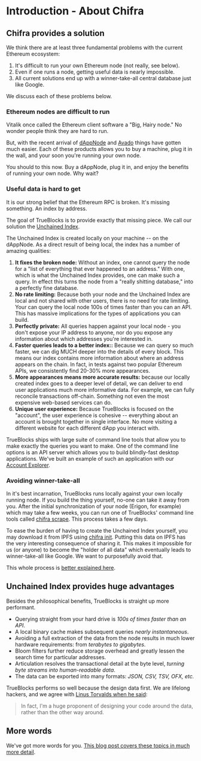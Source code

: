 # Introduction - About Chifra

## Chifra provides a solution

We think there are at least three fundamental problems with the current Ethereum ecosystem:

1. It's difficult to run your own Ethereum node (not really, see below).
2. Even if one runs a node, getting useful data is nearly impossible.
3. All current solutions end up with a winner-take-all central database just like Google.

We discuss each of these problems below.

### Ethereum nodes are difficult to run

Vitalik once called the Ethereum client software a "Big, Hairy node." No wonder people think they are hard to run.

But, with the recent arrival of [dAppNode](https://dappnode.io/) and [Avado](https://ava.do/) things
have gotten much easier. Each of these products allows you to buy a machine, plug it in the wall,
and your soon you're running your own node.

You should to this now. Buy a dAppNode, plug it in, and enjoy the benefits of running your own node. Why wait?

### Useful data is hard to get

It is our strong belief that the Ethereum RPC is broken. It's missing something. An index by address.

The goal of TrueBlocks is to provide exactly that missing piece. We call our solution the [Unchained Index](/docs/install/build-unchained-index/).

The Unchained Index is created locally on your machine -- on the dAppNode. As a direct result of being local, the index has a number of amazing qualities:

1. **It fixes the broken node:** Without an index, one cannot query the node for a "list of everything that ever happened to an address." With one, which is what the Unchained Index provides, one can make such a query. In effect this turns the node from a "really shitting database," into a perfectly fine database.
2. **No rate limiting:** Because both your node and the Unchained Index are local and not shared with other users, there is no need for rate limiting. Your can query the local node 100s of times faster than you can an API. This has massive implications for the types of applications you can build.
3. **Perfectly private:** All queries happen against your local node - you don't expose your IP address to anyone, nor do you expose any information about which addresses you're interested in.
4. **Faster queries leads to a better index::** Because we can query so much faster, we can dig MUCH deeper into the details of every block. This means our index contains more information about where an address appears on the chain. In fact, in tests against two popular Ethereum APIs, we consistently find 20-30% more appearances.
5. **More appearances means more accurate results:** because our locally created index goes to a deeper level of detail, we can deliver to end user applications much more informative data. For example, we can fully reconcile transactions off-chain. Something not even the most expensive web-based services can do.
6. **Unique user experience:** Because TrueBlocks is focused on the "account", the user experience is cohesive -- everything about an account is brought together in single interface. No more visiting a different website for each different dApp you interact with.

TrueBlocks ships with large suite of command line tools that allow you to make exactly the queries you want to make. One of the
command line options is an API server which allows you to build blindly-fast desktop applications. We've built an example of
such an application with our [Account Explorer](/docs/install/install-explorer).

### Avoiding winner-take-all

In it's best incarnation, TrueBlocks runs locally against your own locally running node. If you build the thing yourself, no-one can take it away from you. After the initial synchronization of your node (Erigon, for example) which may take a few weeks, you can run one of TrueBlocks' command line tools called [chifra scrape](/chifra/admin/#chifra-scrape). This process takes a few days.

To ease the burden of having to create the Unchained Index yourself, you may download it from IPFS using [chifra init](/chifra/admin/#chifra-init). Putting this data on IPFS has the very interesting consequence of sharing it. This makes it impossible for us (or anyone) to become the "holder of all data" which eventually leads to winner-take-all like Google. We want to purposefully avoid that.

This whole process is [better explained here](/docs/install/build-unchained-index/).

## Unchained Index provides huge advantages

Besides the philosophical benefits, TrueBlocks is straight up more performant.

- Querying straight from your hard drive is _100s of times faster than an API_.
- A local binary cache makes subsequent queries _nearly instantaneous_.
- Avoiding a full extraction of the data from the node results in much lower hardware requirements: from _terabytes to gigabytes_.
- Bloom filters further reduce storage overhead and greatly lessen the search time for particular addresses.
- Articulation resolves the transactional detail at the byte level, _turning byte streams into human-readable data_.
- The data can be exported into many formats: _JSON, CSV, TSV, OFX, etc._

TrueBlocks performs so well because the design data first. We are lifelong hackers, and we agree with [Linus Torvalds when he
said](https://lwn.net/Articles/193245/):

> In fact, I'm a huge proponent of designing your code around the data, rather than the other way around.

## More words

We've got more words for you. [This blog post covers these topics in much more detail](https://trueblocks.io/blog/a-long-winded-explanation-of-trueblocks/).

